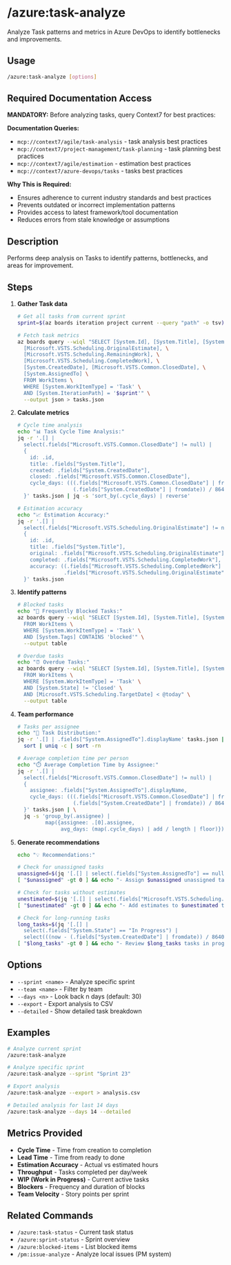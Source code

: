 # /azure:task-analyze

Analyze Task patterns and metrics in Azure DevOps to identify bottlenecks and improvements.

## Usage

```bash
/azure:task-analyze [options]
```

## Required Documentation Access

**MANDATORY:** Before analyzing tasks, query Context7 for best practices:

**Documentation Queries:**
- `mcp://context7/agile/task-analysis` - task analysis best practices
- `mcp://context7/project-management/task-planning` - task planning best practices
- `mcp://context7/agile/estimation` - estimation best practices
- `mcp://context7/azure-devops/tasks` - tasks best practices

**Why This is Required:**
- Ensures adherence to current industry standards and best practices
- Prevents outdated or incorrect implementation patterns
- Provides access to latest framework/tool documentation
- Reduces errors from stale knowledge or assumptions


## Description

Performs deep analysis on Tasks to identify patterns, bottlenecks, and areas for improvement.

## Steps

1. **Gather Task data**
   ```bash
   # Get all tasks from current sprint
   sprint=$(az boards iteration project current --query "path" -o tsv)

   # Fetch task metrics
   az boards query --wiql "SELECT [System.Id], [System.Title], [System.State], \
     [Microsoft.VSTS.Scheduling.OriginalEstimate], \
     [Microsoft.VSTS.Scheduling.RemainingWork], \
     [Microsoft.VSTS.Scheduling.CompletedWork], \
     [System.CreatedDate], [Microsoft.VSTS.Common.ClosedDate], \
     [System.AssignedTo] \
     FROM WorkItems \
     WHERE [System.WorkItemType] = 'Task' \
     AND [System.IterationPath] = '$sprint'" \
     --output json > tasks.json
   ```

2. **Calculate metrics**
   ```bash
   # Cycle time analysis
   echo "📊 Task Cycle Time Analysis:"
   jq -r '.[] |
     select(.fields["Microsoft.VSTS.Common.ClosedDate"] != null) |
     {
       id: .id,
       title: .fields["System.Title"],
       created: .fields["System.CreatedDate"],
       closed: .fields["Microsoft.VSTS.Common.ClosedDate"],
       cycle_days: (((.fields["Microsoft.VSTS.Common.ClosedDate"] | fromdate) -
                     (.fields["System.CreatedDate"] | fromdate)) / 86400 | floor)
     }' tasks.json | jq -s 'sort_by(.cycle_days) | reverse'

   # Estimation accuracy
   echo "📈 Estimation Accuracy:"
   jq -r '.[] |
     select(.fields["Microsoft.VSTS.Scheduling.OriginalEstimate"] != null) |
     {
       id: .id,
       title: .fields["System.Title"],
       original: .fields["Microsoft.VSTS.Scheduling.OriginalEstimate"],
       completed: .fields["Microsoft.VSTS.Scheduling.CompletedWork"],
       accuracy: ((.fields["Microsoft.VSTS.Scheduling.CompletedWork"] // 0) /
                  .fields["Microsoft.VSTS.Scheduling.OriginalEstimate"] * 100 | floor)
     }' tasks.json
   ```

3. **Identify patterns**
   ```bash
   # Blocked tasks
   echo "🚫 Frequently Blocked Tasks:"
   az boards query --wiql "SELECT [System.Id], [System.Title], [System.Tags] \
     FROM WorkItems \
     WHERE [System.WorkItemType] = 'Task' \
     AND [System.Tags] CONTAINS 'blocked'" \
     --output table

   # Overdue tasks
   echo "⏰ Overdue Tasks:"
   az boards query --wiql "SELECT [System.Id], [System.Title], [System.AssignedTo] \
     FROM WorkItems \
     WHERE [System.WorkItemType] = 'Task' \
     AND [System.State] != 'Closed' \
     AND [Microsoft.VSTS.Scheduling.TargetDate] < @today" \
     --output table
   ```

4. **Team performance**
   ```bash
   # Tasks per assignee
   echo "👥 Task Distribution:"
   jq -r '.[] | .fields["System.AssignedTo"].displayName' tasks.json | \
     sort | uniq -c | sort -rn

   # Average completion time per person
   echo "⏱️ Average Completion Time by Assignee:"
   jq -r '.[] |
     select(.fields["Microsoft.VSTS.Common.ClosedDate"] != null) |
     {
       assignee: .fields["System.AssignedTo"].displayName,
       cycle_days: (((.fields["Microsoft.VSTS.Common.ClosedDate"] | fromdate) -
                     (.fields["System.CreatedDate"] | fromdate)) / 86400 | floor)
     }' tasks.json | \
     jq -s 'group_by(.assignee) |
            map({assignee: .[0].assignee,
                 avg_days: (map(.cycle_days) | add / length | floor)})'
   ```

5. **Generate recommendations**
   ```bash
   echo "💡 Recommendations:"

   # Check for unassigned tasks
   unassigned=$(jq '[.[] | select(.fields["System.AssignedTo"] == null)] | length' tasks.json)
   [ "$unassigned" -gt 0 ] && echo "- Assign $unassigned unassigned tasks"

   # Check for tasks without estimates
   unestimated=$(jq '[.[] | select(.fields["Microsoft.VSTS.Scheduling.OriginalEstimate"] == null)] | length' tasks.json)
   [ "$unestimated" -gt 0 ] && echo "- Add estimates to $unestimated tasks"

   # Check for long-running tasks
   long_tasks=$(jq '[.[] |
     select(.fields["System.State"] == "In Progress") |
     select(((now - (.fields["System.CreatedDate"] | fromdate)) / 86400) > 5)] | length' tasks.json)
   [ "$long_tasks" -gt 0 ] && echo "- Review $long_tasks tasks in progress > 5 days"
   ```

## Options

- `--sprint <name>` - Analyze specific sprint
- `--team <name>` - Filter by team
- `--days <n>` - Look back n days (default: 30)
- `--export` - Export analysis to CSV
- `--detailed` - Show detailed task breakdown

## Examples

```bash
# Analyze current sprint
/azure:task-analyze

# Analyze specific sprint
/azure:task-analyze --sprint "Sprint 23"

# Export analysis
/azure:task-analyze --export > analysis.csv

# Detailed analysis for last 14 days
/azure:task-analyze --days 14 --detailed
```

## Metrics Provided

- **Cycle Time** - Time from creation to completion
- **Lead Time** - Time from ready to done
- **Estimation Accuracy** - Actual vs estimated hours
- **Throughput** - Tasks completed per day/week
- **WIP (Work in Progress)** - Current active tasks
- **Blockers** - Frequency and duration of blocks
- **Team Velocity** - Story points per sprint

## Related Commands

- `/azure:task-status` - Current task status
- `/azure:sprint-status` - Sprint overview
- `/azure:blocked-items` - List blocked items
- `/pm:issue-analyze` - Analyze local issues (PM system)